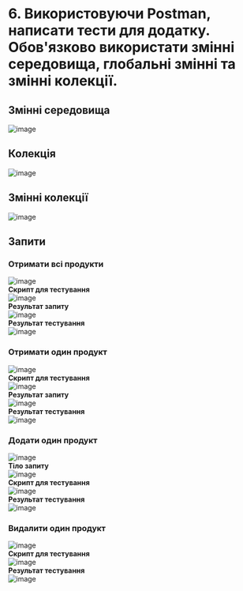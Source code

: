 # 6. Використовуючи Postman, написати тести для додатку. Обов'язково використати змінні середовища, глобальні змінні та змінні колекції. 

## Змінні середовища
![image](https://github.com/Bjornl0f/Software-quality-control-and-testing-uni/assets/121585256/a289f88d-cecf-41d6-8c15-836dea75aef3)

## Колекція
![image](https://github.com/Bjornl0f/Software-quality-control-and-testing-uni/assets/121585256/56a842d3-d0f5-4fdd-bade-ec4e0c23e3b7)

## Змінні колекції
![image](https://github.com/Bjornl0f/Software-quality-control-and-testing-uni/assets/121585256/3a0fccaf-22f2-4352-bfd3-ca21d0c6e9b8)

## Запити
### Отримати всі продукти
![image](https://github.com/Bjornl0f/Software-quality-control-and-testing-uni/assets/121585256/a4d7897b-7b31-4d47-93fa-05af47e25393)
<br> **Скрипт для тестування** <br>
![image](https://github.com/Bjornl0f/Software-quality-control-and-testing-uni/assets/121585256/1a0d06bc-9164-416d-bb8f-9468fbaa5f9b)
<br> **Результат запиту** <br>
![image](https://github.com/Bjornl0f/Software-quality-control-and-testing-uni/assets/121585256/783bb8f8-894f-4f19-8b37-30c5cd3a221f)
<br> **Результат тестування** <br>
![image](https://github.com/Bjornl0f/Software-quality-control-and-testing-uni/assets/121585256/84cc8b94-42fc-46c5-8928-37059bd09e28)

### Отримати один продукт
![image](https://github.com/Bjornl0f/Software-quality-control-and-testing-uni/assets/121585256/0ec913aa-7118-43fe-b048-2fd1e6f5e021)
<br> **Скрипт для тестування** <br>
![image](https://github.com/Bjornl0f/Software-quality-control-and-testing-uni/assets/121585256/d61a7641-2e92-4f8d-8907-1117b8e37334)
<br> **Результат запиту** <br>
![image](https://github.com/Bjornl0f/Software-quality-control-and-testing-uni/assets/121585256/4c045b54-1b47-4ea3-90db-562ca821cec5)
<br> **Результат тестування** <br>
![image](https://github.com/Bjornl0f/Software-quality-control-and-testing-uni/assets/121585256/26d80f6b-93ba-4d1d-b52c-d47f0f43e6a0)

### Додати один продукт
![image](https://github.com/Bjornl0f/Software-quality-control-and-testing-uni/assets/121585256/97f63511-4583-411f-a568-d02e3eb44fab)
<br> **Тіло запиту** <br>
![image](https://github.com/Bjornl0f/Software-quality-control-and-testing-uni/assets/121585256/877a56c6-57f4-44fc-a60f-64ef2e2e210e)
<br> **Скрипт для тестування** <br>
![image](https://github.com/Bjornl0f/Software-quality-control-and-testing-uni/assets/121585256/037dd047-ffb2-43dd-a051-f5947122d139)
<br> **Результат тестування** <br>
![image](https://github.com/Bjornl0f/Software-quality-control-and-testing-uni/assets/121585256/b969c805-ba92-41bd-b29f-793169ec5191)

### Видалити один продукт
![image](https://github.com/Bjornl0f/Software-quality-control-and-testing-uni/assets/121585256/5c94e5ca-eb75-40d8-906b-30d9b538a464)
<br> **Скрипт для тестування** <br>
![image](https://github.com/Bjornl0f/Software-quality-control-and-testing-uni/assets/121585256/14d2aa84-a9fd-488b-b1b6-dfa18dc21e28)
<br> **Результат тестування** <br>
![image](https://github.com/Bjornl0f/Software-quality-control-and-testing-uni/assets/121585256/fdb5b980-a9e1-4650-b637-fa725c2b9325)
